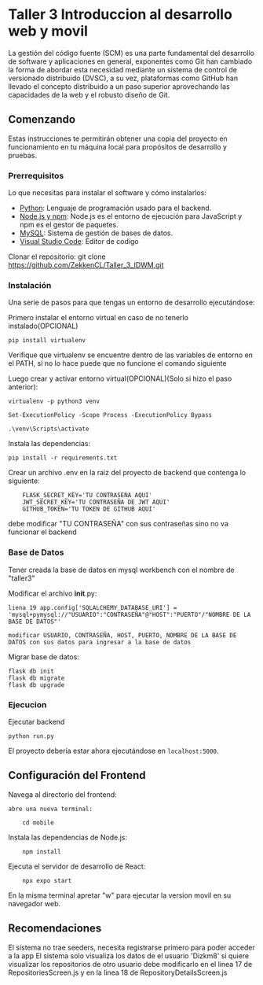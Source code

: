 # Taller 3 Introduccion al desarrollo web y movil

La gestión del código fuente (SCM) es una parte
fundamental del desarrollo de software y
aplicaciones en general, exponentes como Git han
cambiado la forma de abordar esta necesidad
mediante un sistema de control de versionado
distribuido (DVSC), a su vez, plataformas como
GitHub han llevado el concepto distribuido a un
paso superior aprovechando las capacidades de la
web y el robusto diseño de Git.

## Comenzando

Estas instrucciones te permitirán obtener una copia del proyecto en funcionamiento en tu máquina local para propósitos de desarrollo y pruebas.

### Prerrequisitos

Lo que necesitas para instalar el software y cómo instalarlos:

- [Python](https://www.python.org/downloads/): Lenguaje de programación usado para el backend.
- [Node.js y npm](https://nodejs.org/en/download/): Node.js es el entorno de ejecución para JavaScript y npm es el gestor de paquetes.
- [MySQL](https://dev.mysql.com/downloads/installer/): Sistema de gestión de bases de datos.
- [Visual Studio Code](https://code.visualstudio.com/download): Editor de codigo

Clonar el repositorio:
        git clone https://github.com/ZekkenCL/Taller_3_IDWM.git

### Instalación

Una serie de pasos para que tengas un entorno de desarrollo ejecutándose:

Primero instalar el entorno virtual en caso de no tenerlo instalado(OPCIONAL)

    pip install virtualenv

Verifique que virtualenv se encuentre dentro de las variables de entorno en el PATH, si no lo hace puede que no funcione el comando siguiente

Luego crear y activar entorno virtual(OPCIONAL)(Solo si hizo el paso anterior):

    virtualenv -p python3 venv

    Set-ExecutionPolicy -Scope Process -ExecutionPolicy Bypass

    .\venv\Scripts\activate


Instala las dependencias:

    pip install -r requirements.txt

Crear un archivo .env en la raiz del proyecto de backend que contenga lo siguiente:

        FLASK_SECRET_KEY='TU CONTRASEÑA AQUI'
        JWT_SECRET_KEY='TU CONTRASEÑA DE JWT AQUI'
        GITHUB_TOKEN='TU TOKEN DE GITHUB AQUI'
debe modificar "TU CONTRASEÑA" con sus contraseñas sino no va funcionar el backend

### Base de Datos

Tener creada la base de datos en mysql workbench con el nombre de "taller3"

Modificar el archivo __init__.py:

    liena 19 app.config['SQLALCHEMY_DATABASE_URI'] = 'mysql+pymysql://"USUARIO":"CONTRASEÑA"@"HOST":"PUERTO"/"NOMBRE DE LA BASE DE DATOS"'

    modificar USUARIO, CONTRASEÑA, HOST, PUERTO, NOMBRE DE LA BASE DE DATOS con sus datos para ingresar a la base de datos

Migrar base de datos:

    flask db init
    flask db migrate
    flask db upgrade

### Ejecucion

Ejecutar backend

    python run.py

El proyecto debería estar ahora ejecutándose en `localhost:5000`.

## Configuración del Frontend

Navega al directorio del frontend:

    abre una nueva terminal:

        cd mobile

Instala las dependencias de Node.js:

        npm install

Ejecuta el servidor de desarrollo de React:

        npx expo start
        
En la misma terminal apretar "w" para ejecutar la version movil en su navegador web.


## Recomendaciones

El sistema no trae seeders, necesita registrarse primero para poder acceder a la app
El sistema solo visualiza los datos de el usuario 'Dizkm8' si quiere visualizar los repositorios de otro usuario debe modificarlo en el linea 17 de RepositoriesScreen.js y en la linea 18 de RepositoryDetailsScreen.js
